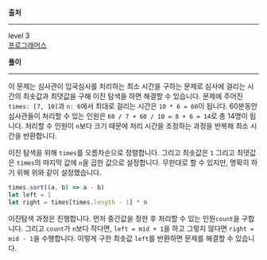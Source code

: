 **출처**<hr>
level 3   
[프로그래머스](https://programmers.co.kr/learn/courses/30/lessons/43238)
<br>

**풀이**<hr>
이 문제는 심사관이 입국심사를 처리하는 최소 시간을 구하는 문제로 심사에 걸리는 시간의 최솟값과 최댓값을 구해 이진 탐색을 하면 해결할 수 있습니다. 문제에 주어진 `times: [7, 10]`과 `n: 6`에서 최대로 걸리는 시간은 `10 * 6 = 60`이 됩니다. 60분동안 심사관들이 처리할 수 있는 인원은 `60 / 7 + 60 / 10 = 8 + 6 = 14`로 총 14명이 됩니다. 처리할 수 인원이 `n`보다 크기 때문에 처리 시간을 조정하는 과정을 반복해 최소 시간을 반환합니다.

이진 탐색을 위해 `times`를 오름차순으로 정렬합니다. 그리고 최솟값은 `1` 그리고 최댓값은 `times`의 마지막 값에 `n`을 곱한 값으로 설정합니다. 무한대로 할 수 있지만, 명확히 하기 위해 위와 같이 설정했습니다.
``` js
times.sort((a, b) => a - b)
let left = 1
let right = times[times.length - 1] * n
```

이진탐색 과정은 진행합니다. 먼저 중간값을 정한 후 처리할 수 있는 인원`count`을 구합니다. 그리고 `count`가 `n`보다 작다면, `left = mid + 1`을 하고 그렇지 않다면 `right = mid - 1`을 수행합니다. 이렇게 구한 최솟값 `left`를 반환하면 문제를 해결할 수 있습니다.

